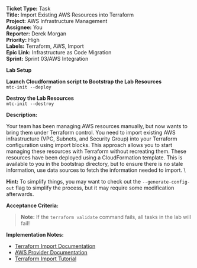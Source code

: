 **Ticket Type:** Task  
**Title:** Import Existing AWS Resources into Terraform  
**Project:** AWS Infrastructure Management  
**Assignee:** You  
**Reporter:** Derek Morgan  
**Priority:** High  
**Labels:** Terraform, AWS, Import  
**Epic Link:** Infrastructure as Code Migration  
**Sprint:** Sprint 03/AWS Integration

**Lab Setup**

**Launch Cloudformation script to Bootstrap the Lab Resources** \
`mtc-init --deploy`

**Destroy the Lab Resources** \
`mtc-init --destroy`

**Description:**

Your team has been managing AWS resources manually, but now wants to bring them under Terraform control. You need to import existing AWS infrastructure (VPC, Subnets, and Security Group) into your Terraform configuration using import blocks. This approach allows you to start managing these resources with Terraform without recreating them. These resources have been deployed using a CloudFormation template. This is available to you in the bootstrap directory, but to ensure there is no stale information, use data sources to fetch the information needed to import. \

**Hint:** To simplify things, you may want to check out the `--generate-config-out` flag to simplify the process, but it may require some modification afterwards. 

**Acceptance Criteria:**

> **Note:** If the `terraform validate` command fails, all tasks in the lab will fail!  

**Implementation Notes:**

- <a href="https://developer.hashicorp.com/terraform/language/import" target="_blank">Terraform Import Documentation</a>  
- <a href="https://registry.terraform.io/providers/hashicorp/aws/latest/docs" target="_blank">AWS Provider Documentation</a>
- <a href="https://developer.hashicorp.com/terraform/language/import" target="_blank">Terraform Import Tutorial</a>
